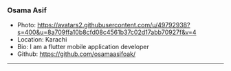 ### Osama Asif
- Photo: https://avatars2.githubusercontent.com/u/49792938?s=400&u=8a709ffa10b8cfd08c4561b37c02d17abb70927f&v=4
- Location: Karachi
- Bio: I am a flutter mobile application developer
- Github: https://github.com/osamaasifoak/
***